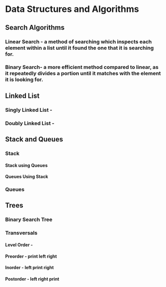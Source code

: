 # Data Structures and Algorithms

## Search Algorithms
### Linear Search - a method of searching which inspects each element within a list until it found the one that it is searching for.
### Binary Search- a more efficient method compared to linear, as it repeatedly divides a portion until it matches with the element it is looking for.

## Linked List
### Singly Linked List - 
### Doubly Linked List - 

## Stack and Queues
### Stack
#### Stack using Queues
#### Queues Using Stack
### Queues

## Trees
### Binary Search Tree
### Transversals
#### Level Order - 
#### Preorder - print left right
#### Inorder - left print right 
#### Postorder - left right print
